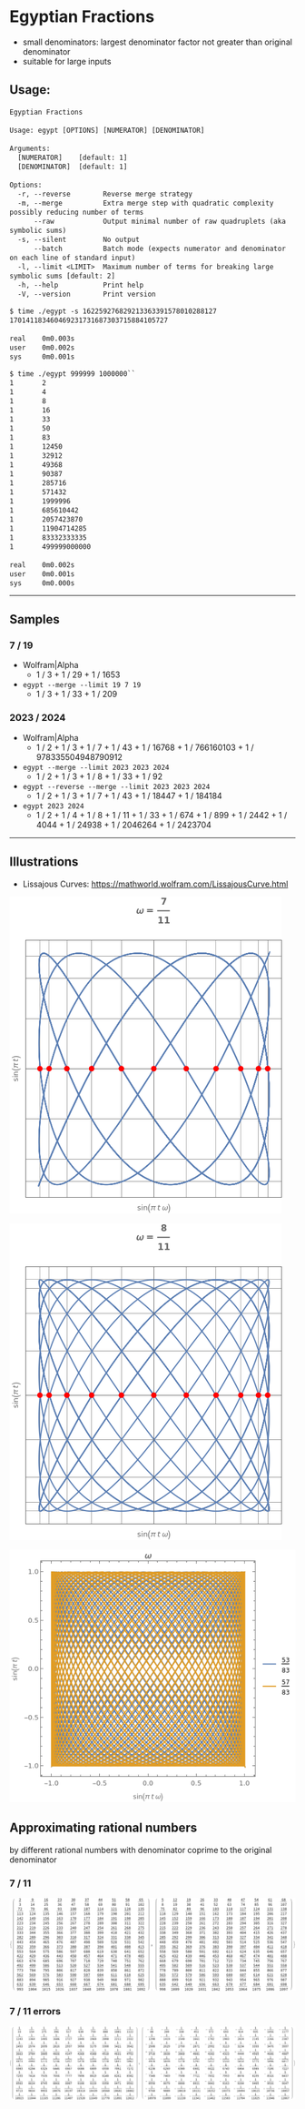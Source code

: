 # Egyptian Fractions

* small denominators: largest denominator factor not greater than original denominator
* suitable for large inputs

## Usage:

```
Egyptian Fractions

Usage: egypt [OPTIONS] [NUMERATOR] [DENOMINATOR]

Arguments:
  [NUMERATOR]    [default: 1]
  [DENOMINATOR]  [default: 1]

Options:
  -r, --reverse        Reverse merge strategy
  -m, --merge          Extra merge step with quadratic complexity possibly reducing number of terms
      --raw            Output minimal number of raw quadruplets (aka symbolic sums)
  -s, --silent         No output
      --batch          Batch mode (expects numerator and denominator on each line of standard input)
  -l, --limit <LIMIT>  Maximum number of terms for breaking large symbolic sums [default: 2]
  -h, --help           Print help
  -V, --version        Print version
```


```
$ time ./egypt -s 162259276829213363391578010288127 170141183460469231731687303715884105727

real    0m0.003s
user    0m0.002s
sys     0m0.001s
```

```
$ time ./egypt 999999 1000000``
1       2
1       4
1       8
1       16
1       33
1       50
1       83
1       12450
1       32912
1       49368
1       90387
1       285716
1       571432
1       1999996
1       685610442
1       2057423870
1       11904714285
1       83332333335
1       499999000000

real    0m0.002s
user    0m0.001s
sys     0m0.000s
```

---

## Samples
### 7 / 19

* Wolfram|Alpha
  * 1 / 3 + 1 / 29 + 1 / 1653   
* `egypt --merge --limit 19 7 19`
  * 1 / 3 + 1 / 33 + 1 / 209    

### 2023 / 2024
* Wolfram|Alpha
  * 1 / 2 + 1 / 3 + 1 / 7 + 1 / 43 + 1 / 16768 + 1 / 766160103 + 1 / 978335504948790912
* `egypt --merge --limit 2023 2023 2024`
  * 1 / 2 + 1 / 3 + 1 / 8 + 1 / 33 + 1 / 92
* `egypt --reverse --merge --limit 2023 2023 2024`
  * 1 / 2 + 1 / 3 + 1 / 7 + 1 / 43 + 1 / 18447 + 1 / 184184
* `egypt 2023 2024`
    *   1 / 2 + 1 / 4 + 1 / 8 + 1 / 11 + 1 / 33 + 1 / 674 + 1 / 899 + 1 / 2442 + 1 / 4044 + 1 / 24938 + 1 / 2046264 + 1 / 2423704

---

## Illustrations

* Lissajous Curves: https://mathworld.wolfram.com/LissajousCurve.html

![lissajous1](doc/7_11.png)

![lissajous2](doc/8_11.png)

![lissajous2](doc/53_57_83.png)

## Approximating rational numbers

by different rational numbers with denominator coprime to the original denominator

### 7 / 11
![approx_7_11](doc/approx_7_11.png)

### 7 / 11 errors
![approx_7_11_err](doc/approx_7_11_err.png)
